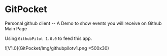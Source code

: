 # GitPocket

Personal github client -- A Demo to show events you will receive on Github Main Page 

Using `GithubPilot 1.0.0` to feed this app.

![V1.0](GitPocket/Img/githubpilotv1.png =500x30)


